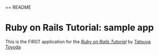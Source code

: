 == README

# Ruby on Rails Tutorial: sample app

This is the FIRST application for the
[*Ruby on Rails Tutorial*](http://railstutorial.jp/)
by [Tatsuya Toyoda](b8eansatz@gmail.com)